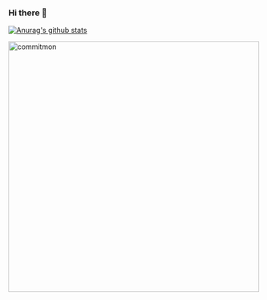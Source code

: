 ### Hi there 👋

<a href="https://github.com/anuraghazra/github-readme-stats"><img align="center" src="https://github-readme-stats.vercel.app/api?username=Cluster-Taek&show_icons=true&include_all_commits=true&theme=buefy&hide_border=true" alt="Anurag's github stats" /></a> 

<a href="https://github.com/doongjun/commitmon">
  <img alt="commitmon" src="https://commitmon.me/adventure?username=Cluster-Taek&theme=grassland" width="500px" />
</a>

<!--
**Cluster-Taek/Cluster-Taek** is a ✨ _special_ ✨ repository because its `README.md` (this file) appears on your GitHub profile.

Here are some ideas to get you started:

- 🔭 I’m currently working on ...
- 🌱 I’m currently learning ...
- 👯 I’m looking to collaborate on ...
- 🤔 I’m looking for help with ...
- 💬 Ask me about ...
- 📫 How to reach me: ...
- 😄 Pronouns: ...
- ⚡ Fun fact: ...
-->
